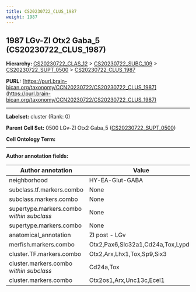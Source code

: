 ```yaml
---
title: CS20230722_CLUS_1987
weight: 1987
---
```

## 1987 LGv-ZI Otx2 Gaba_5 (CS20230722_CLUS_1987)
<b>Hierarchy: </b>
[CS20230722_CLAS_12](../CS20230722_CLAS_12) >
[CS20230722_SUBC_109](../CS20230722_SUBC_109) >
[CS20230722_SUPT_0500](../CS20230722_SUPT_0500) >
[CS20230722_CLUS_1987](../CS20230722_CLUS_1987)

**PURL:** [https://purl.brain-bican.org/taxonomy/CCN20230722/CS20230722_CLUS_1987](https://purl.brain-bican.org/taxonomy/CCN20230722/CS20230722_CLUS_1987)

---


**Labelset:** cluster (Rank: 0)

**Parent Cell Set:** 0500 LGv-ZI Otx2 Gaba_5 ([CS20230722_SUPT_0500](../CS20230722_SUPT_0500))



**Cell Ontology Term:** 

[MARKER GENES.]: #


---

[TRANSFERRED ANNOTATIONS.]: #


[AUTHOR ANNOTATION FIELDS.]: #


**Author annotation fields:**

| Author annotation | Value |
|-------------------|-------|
|neighborhood|HY-EA-Glut-GABA|
|subclass.tf.markers.combo|None|
|subclass.markers.combo|None|
|supertype.markers.combo _within subclass_|None|
|supertype.markers.combo|None|
|anatomical_annotation|ZI post - LGv|
|merfish.markers.combo|Otx2,Pax6,Slc32a1,Cd24a,Tox,Lypd1|
|cluster.TF.markers.combo|Otx2,Arx,Lhx1,Tox,Sp9,Six3|
|cluster.markers.combo _within subclass_|Cd24a,Tox|
|cluster.markers.combo|Otx2os1,Arx,Unc13c,Ecel1|
